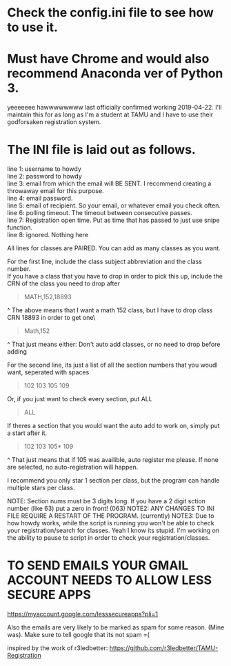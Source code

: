 # Check the config.ini file to see how to use it.
# Must have Chrome and would also recommend Anaconda ver of Python 3.

yeeeeeee hawwwwwwww
last officially confirmed working 2019-04-22.
I'll maintain this for as long as I'm a student at TAMU and I have to use their godforsaken registration system.

# The INI file is laid out as follows.
line 1: username to howdy\
line 2: password to howdy\
line 3: email from which the email will BE SENT. I recommend creating a throwaway email for this purpose.\
line 4: email password.\
line 5: email of recipient. So your email, or whatever email you check often.\
line 6: polling timeout. The timeout between consecutive passes.\
line 7: Registration open time. Put as time that has passed to just use snipe function.\
line 8: ignored. Nothing here

All lines for classes are PAIRED.
You can add as many classes as you want.

For the first line, include the class subject abbreviation and the class number.\
If you have a class that you have to drop in order to pick this up, include the CRN of the class you need to drop after
>MATH,152,18893

^ The above means that I want a math 152 class, but I have to drop class CRN 18893 in order to get one\
>Math,152

^ That just means either: Don't auto add classes, or no need to drop before adding

For the second line, its just a list of all the section numbers that you woudl want, seperated with spaces
>102 103 105 109

Or, if you just want to check every section, put ALL
>ALL

If theres a section that you would want the auto add to work on, simply put a start after it.
>102 103 105* 109

^ That just means that if 105 was availible, auto register me please. If none are selected, no auto-registration will happen.

I recommend you only star 1 section per class, but the program can handle multiple stars per class.

NOTE: Section nums must be 3 digits long. If you have a 2 digit sction number (like 63) put a zero in front! (063)
NOTE2: ANY CHANGES TO INI FILE REQUIRE A RESTART OF THE PROGRAM. (currently)
NOTE3: Due to how howdy works, while the script is running you won't be able to check your registration/search for classes. Yeah I know its stupid. I'm working on the ability to pause te script in order to check your registration/classes.



# TO SEND EMAILS YOUR GMAIL ACCOUNT NEEDS TO ALLOW LESS SECURE APPS
https://myaccount.google.com/lesssecureapps?pli=1

Also the emails are very likely to be marked as spam for some reason. (Mine was). Make sure to tell google that its not spam =(




inspired by the work of r3ledbetter: https://github.com/r3ledbetter/TAMU-Registration